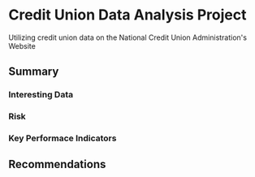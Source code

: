 # Credit Union Data Analysis Project
Utilizing credit union data on the National Credit Union Administration's Website

## Summary
### Interesting Data
### Risk
### Key Performace Indicators

## Recommendations
